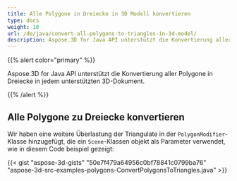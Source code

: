 ```yaml
---
title: Alle Polygone in Dreiecke in 3D Modell konvertieren
type: docs
weight: 10
url: /de/java/convert-all-polygons-to-triangles-in-3d-model/
description: Aspose.3D for Java API unterstützt die Konvertierung aller Polygone in Dreiecke in jedem unterstützten 3D-Dokument.
---
```

{{% alert color="primary" %}} 

Aspose.3D for Java API unterstützt die Konvertierung aller Polygone in Dreiecke in jedem unterstützten 3D-Dokument.

{{% /alert %}} 
##  **Alle Polygone zu Dreiecke konvertieren**
Wir haben eine weitere Überlastung der Triangulate in der `PolygonModifier`-Klasse hinzugefügt, die ein `Scene`-Klassen objekt als Parameter verwendet, wie in diesem Code beispiel gezeigt:

{{< gist "aspose-3d-gists" "50e7f479a64956c0bf78841c0799ba76" "aspose-3d-src-examples-polygons-ConvertPolygonsToTriangles.java" >}}
